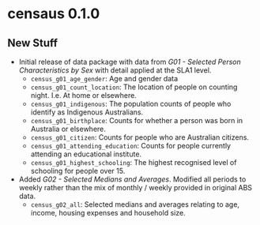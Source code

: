 # censaus 0.1.0

## New Stuff

* Initial release of data package with data from _G01 - Selected Person Characteristics by Sex_ with detail applied at the SLA1 level.
    * `census_g01_age_gender`: Age and gender data
    * `census_g01_count_location`: The location of people on counting night. I.e. At home or elsewhere.
    * `census_g01_indigenous`: The population counts of people who identify as Indigenous Australians.
    * `census_g01_birthplace`: Counts for whether a person was born in Australia or elsewhere.
    * `census_g01_citizen`: Counts for people who are Australian citizens.
    * `census_g01_attending_education`: Counts for people currently attending an educational institute.
    * `census_g01_highest_schooling`: The highest recognised level of schooling for people over 15.
* Added _G02 - Selected Medians and Averages_. Modified all periods to weekly rather than the mix of monthly / weekly provided in original ABS data.
    * `census_g02_all`: Selected medians and averages relating to age, income, housing expenses and household size.
